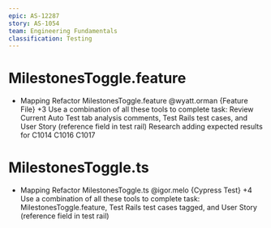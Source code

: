 ```yaml
---
epic: AS-12287
story: AS-1054
team: Engineering Fundamentals
classification: Testing
---
```


# MilestonesToggle.feature

- Mapping Refactor MilestonesToggle.feature @wyatt.orman {Feature File} +3
  Use a combination of all these tools to complete task: Review Current Auto Test tab analysis comments, Test Rails test cases, and User Story (reference field in test rail)
  Research adding expected results for C1014 C1016 C1017 
  

# MilestonesToggle.ts
- Mapping Refactor MilestonesToggle.ts @igor.melo {Cypress Test} +4
  Use a combination of all these tools to complete task: MilestonesToggle.feature, Test Rails test cases tagged, and User Story (reference field in test rail)

  







